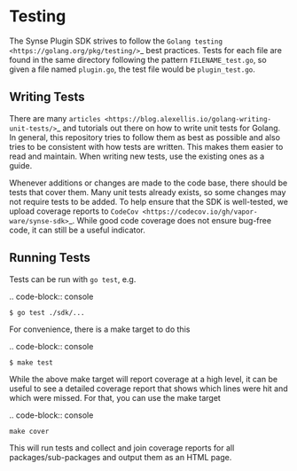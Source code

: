 # Testing

The Synse Plugin SDK strives to follow the `Golang testing <https://golang.org/pkg/testing/>`_
best practices. Tests for each file are found in the same directory following the pattern
``FILENAME_test.go``, so given a file named ``plugin.go``, the test file would be ``plugin_test.go``.

## Writing Tests

There are many `articles <https://blog.alexellis.io/golang-writing-unit-tests/>`_ and tutorials
out there on how to write unit tests for Golang. In general, this repository tries to follow them
as best as possible and also tries to be consistent with how tests are written. This makes
them easier to read and maintain. When writing new tests, use the existing ones as a guide.

Whenever additions or changes are made to the code base, there should be tests that cover
them. Many unit tests already exists, so some changes may not require tests to be added.
To help ensure that the SDK is well-tested, we upload coverage reports to
`CodeCov <https://codecov.io/gh/vapor-ware/synse-sdk>`_. While good code coverage does not
ensure bug-free code, it can still be a useful indicator.

## Running Tests

Tests can be run with ``go test``, e.g.

.. code-block:: console

    $ go test ./sdk/...

For convenience, there is a make target to do this

.. code-block:: console

    $ make test

While the above make target will report coverage at a high level, it can be useful to
see a detailed coverage report that shows which lines were hit and which were missed.
For that, you can use the make target

.. code-block:: console

    make cover

This will run tests and collect and join coverage reports for all packages/sub-packages
and output them as an HTML page.